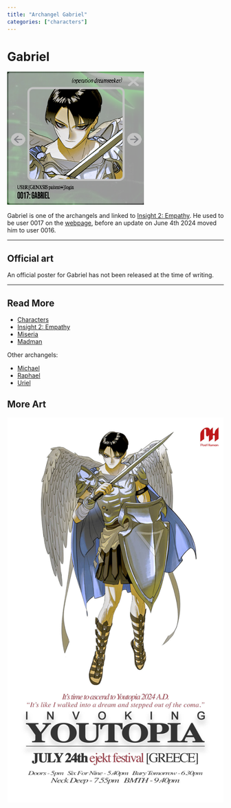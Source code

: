 ```yaml
---
title: "Archangel Gabriel"
categories: ["characters"]
---
```

# Gabriel

![Gabriel's avatar](../../Resources/characters/gabriel/gabriel.png)

Gabriel is one of the archangels and linked to [Insight 2: Empathy](../lore/insight2-empathy). 
He used to be user 0017 on the [webpage](../webpage), before an update on June 4th 2024 moved him to 
user 0016.

***

## Official art

An official poster for Gabriel has not been released at the time of writing.

***

## Read More

- [Characters](characters)
- [Insight 2: Empathy](../lore/insight2-empathy)
- [Miseria](miseria)
- [Madman](madman)

Other archangels:

- [Michael](michael)
- [Raphael](raphael)
- [Uriel](uriel)

## More Art

![Gabriel official tour poster](../../Resources/characters/gabriel/poster.jpg)